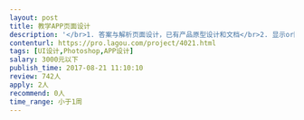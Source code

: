 ```yaml
---                
layout: post       
title: 教学APP页面设计           
description: '</br>1. 答案与解析页面设计，已有产品原型设计和文档</br>2. 显示or隐藏密码显示的眼睛图标各一个</br>3. 页面需要pad端4个尺寸、手机端2个尺寸的切图和标注</br>4. 两天完成初稿，本周四完成终稿和全部页面切图标注</br>'     
contenturl: https://pro.lagou.com/project/4021.html      
tags: [UI设计,Photoshop,APP设计]            
salary: 3000元以下          
publish_time: 2017-08-21 11:10:10         
review: 742人                   
apply: 2人                   
recommend: 0人                   
time_range: 小于1周              
---                 
```

